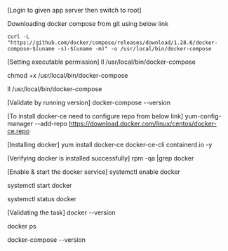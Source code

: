 [Login to given app server then switch to root]


Downloading docker compose from git using below link
```
curl -L "https://github.com/docker/compose/releases/download/1.28.6/docker-compose-$(uname -s)-$(uname -m)" -o /usr/local/bin/docker-compose
```

[Setting executable permission]
ll /usr/local/bin/docker-compose

chmod +x /usr/local/bin/docker-compose

ll /usr/local/bin/docker-compose


[Validate by running version]
docker-compose --version


[To install docker-ce  need to configure repo from below link]
yum-config-manager --add-repo https://download.docker.com/linux/centos/docker-ce.repo


[Installing docker]
yum install docker-ce docker-ce-cli containerd.io -y


[Verifying  docker is installed successfully]
rpm -qa |grep docker


[Enable & start the docker service]
systemctl enable docker

systemctl start docker

systemctl status docker


[Validating the task] 
docker --version

docker ps

docker-compose --version
